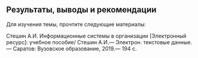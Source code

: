 ## Результаты, выводы и рекомендации
Для изучения темы, прочтите следующие материалы:

Стешин А.И. Информационные системы в организации [Электронный ресурс]: учебное пособие/ Стешин А.И.— Электрон. текстовые данные.— Саратов: Вузовское образование, 2019.— 194 c. 